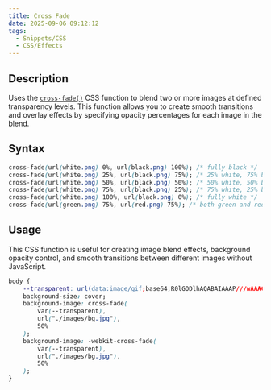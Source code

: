```yaml
---
title: Cross Fade
date: 2025-09-06 09:12:12
tags:
  - Snippets/CSS
  - CSS/Effects
---
```


## Description

Uses the [`cross-fade()`](https://developer.mozilla.org/en-US/docs/Web/CSS/cross-fade) CSS function to blend two or more images at defined transparency levels. This function allows you to create smooth transitions and overlay effects by specifying opacity percentages for each image in the blend.

## Syntax

```css
cross-fade(url(white.png) 0%, url(black.png) 100%); /* fully black */
cross-fade(url(white.png) 25%, url(black.png) 75%); /* 25% white, 75% black */
cross-fade(url(white.png) 50%, url(black.png) 50%); /* 50% white, 50% black */
cross-fade(url(white.png) 75%, url(black.png) 25%); /* 75% white, 25% black */
cross-fade(url(white.png) 100%, url(black.png) 0%); /* fully white */
cross-fade(url(green.png) 75%, url(red.png) 75%); /* both green and red at 75% */
```

## Usage

This CSS function is useful for creating image blend effects, background opacity control, and smooth transitions between different images without JavaScript.

```css
body {
    --transparent: url(data:image/gif;base64,R0lGODlhAQABAIAAAP///wAAACH5BAEAAAAALAAAAAABAAEAAAICRAEAOw==);
    background-size: cover;
    background-image: cross-fade(
        var(--transparent),
        url("./images/bg.jpg"),
        50%
    );
    background-image: -webkit-cross-fade(
        var(--transparent),
        url("./images/bg.jpg"),
        50%
    );
}      
```
